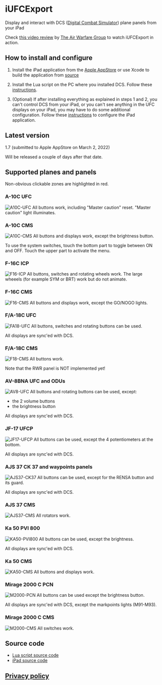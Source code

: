 # iUFCExport
Display and interact with DCS ([Digital Combat Simulator](https://www.digitalcombatsimulator.com)) plane panels from your iPad

Check [this video review](https://www.youtube.com/watch?v=oVZdlUAiStw) by [The Air Warfare Group](https://www.youtube.com/channel/UCdz6fNb-V-h2iZ_daWNoaTQ) to watch iUFCExport in action.

## How to install and configure

1) Install the iPad application from the [Apple AppStore](https://itunes.apple.com/WebObjects/MZStore.woa/wa/viewSoftware?id=1551491580) or use Xcode to build the application from [source](https://github.com/wluc9875/iUFCExport-iPad)

2) Install the Lua script on the PC where you installed DCS. Follow these [instructions](https://github.com/wluc9875/iUFCExport-LuaScript#readme).

3) (Optional) If after installing everything as explained in steps 1 and 2, you can't control DCS from your iPad, or you can't see anything in the UFC displays on your iPad, you may have to do some additional configuration. Follow these [instructions](https://github.com/wluc9875/iUFCExport-iPad#configuration) to configure the iPad application.


## Latest version
1.7 (submitted to Apple AppStore on March 2, 2022)

Will be released a couple of days after that date.

## Supported planes and panels

Non-obvious clickable zones are highlighted in red.

### A-10C UFC
![A10C-UFC](./resources/a10c-ufc.png?)
All buttons work, including "Master caution" reset.
"Master caution" light illuminates.

### A-10C CMS
![A10C-CMS](./resources/A10-CMS.png?)
All buttons and displays work, except the brightness button.

To use the system switches, touch the bottom part to toggle between ON and OFF. Touch the upper part to activate the menu.

### F-16C ICP
![F16-ICP](./resources/f16-icp.png?)
All buttons, switches and rotating wheels work.
The large wheeels (for example SYM or BRT) work but do not animate.

### F-16C CMS
![F16-CMS](./resources/F16-CMS.png?)
All buttons and displays work, except the GO/NOGO lights.

### F/A-18C UFC
![FA18-UFC](./resources/fa18-ufc.png?)
All buttons, switches and rotating buttons can be used.

All displays are sync'ed with DCS.

### F/A-18C CMS
![F18-CMS](./resources/F18-CMS.png?)
All buttons work.

Note that the RWR panel is NOT implemented yet!

### AV-8BNA UFC and ODUs
![AV8-UFC](./resources/av8-ufc.png?)
All buttons and rotating buttons can be used, except:
* the 2 volume buttons
* the brightness button

All displays are sync'ed with DCS.

### JF-17 UFCP
![JF17-UFCP](./resources/jf17-ufcp.png?)
All buttons can be used, except the 4 potentiometers at the bottom.

All displays are sync'ed with DCS.

### AJS 37 CK 37 and waypoints panels
![AJS37-CK37](./resources/ajs37-ck37.png?)
All buttons can be used, except for the RENSA button and its guard.

All displays are sync'ed with DCS.

### AJS 37 CMS
![AJS37-CMS](./resources/AJS37-CMS.png?)
All rotators  work.

### Ka 50 PVI 800
![KA50-PVI800](./resources/KA50-PVI.png?)
All buttons can be used, except the brightness.

All displays are sync'ed with DCS.

### Ka 50 CMS
![KA50-CMS](./resources/KA50-CMS.png?)
All buttons and displays work.

### Mirage 2000 C PCN
![M2000-PCN](./resources/M2000-PCN.png?)
All buttons can be used except the brightness button.

All displays are sync'ed with DCS, except the markpoints lights (M91-M93).

### Mirage 2000 C CMS
![M2000-CMS](./resources/M2000-CMS.png?)
All switches work.

## Source code
* [Lua script source code](https://github.com/wluc9875/iUFCExport-LuaScript)
* [iPad source code](https://github.com/wluc9875/iUFCExport-iPad)

## [Privacy policy](privacy.md)
